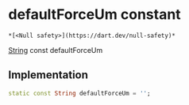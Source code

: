 


# defaultForceUm constant




    *[<Null safety>](https://dart.dev/null-safety)*


[String](https://api.flutter.dev/flutter/dart-core/String-class.html) const defaultForceUm
  







## Implementation

```dart
static const String defaultForceUm = '';


```







